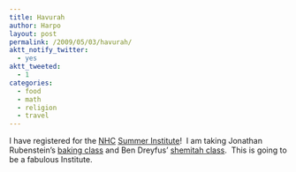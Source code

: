 ```yaml
---
title: Havurah
author: Harpo
layout: post
permalink: /2009/05/03/havurah/
aktt_notify_twitter:
  - yes
aktt_tweeted:
  - 1
categories:
  - food
  - math
  - religion
  - travel
---
```

I have registered for the <a href="http://havurah.org" target="_blank">NHC</a> <a href="http://havurah.org/institute" target="_blank">Summer Institute</a>!  I am taking Jonathan Rubenstein&#8217;s <a href="http://havurah.org/institute2009/courses/mitzvah-challah-bread-making-and-sacred-eating" target="_blank">baking class</a> and Ben Dreyfus&#8217; <a href="http://havurah.org/institute2009/courses/shabbat-land-shemitah-21st-century" target="_blank">shemitah class</a>.  This is going to be a fabulous Institute.